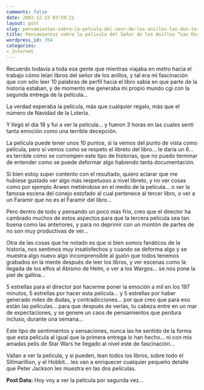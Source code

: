 ```yaml
---
comments: false
date: 2002-12-22 03:59:21
layout: post
slug: pensamientos-sobre-la-pelcula-del-seor-de-los-anillos-las-dos-torres
title: Pensamientos sobre la película del Señor de los Anillos “Las Dos Torres”
wordpress_id: 764
categories:
- Internet
---
```


Recuerdo todavía a toda esa gente que mientras viajaba en metro hacia el trabajo cómo leían libros del señor de los anillos, y tal era mi fascinación que con sólo leer 10 palabras de perfil hacia el libro sabía en que parte de la historia estaban, y de momento me generaba mi propio mundo cgi con la segunda entrega de la película…





La verdad esperaba la película, más que cualquier regalo, más que el número de Navidad de la Lotería.





Y llegó el día 18 y fui a ver la película… y fueron 3 horas en las cuales sentí tanta emoción como una terrible decepción. 





La película puede tener unos 10 puntos, si la vemos del punto de vista como película, pero si vemos como se respeto el libreto del libro… le daría un 6… es terrible cómo se corrompen este tipo de historias, que no puedo terminar de entender como se puede deformar algo habiendo tanta documentación.





Si bien estoy super contento con el resultado, quiero aclarar que me hubiese gustado ver algo más respetuoso a nivel libreto, y no ver cosas como por ejemplo Arwen metiéndose en el medio de la película… o ver la famosa escena del conejo estofado al cual pertenece al tercer libro, o ver a un Faramir que no es el Faramir del libro… 





Pero dentro de todo y pensando un poco más frío, creo que el director ha cambiado muchos de estos aspectos para que la tercera película sea tan buena como las anteriores, y para no deprimir con un montón de partes de no son muy productivas de ver… 





Otra de las cosas que he notado es que si bien somos fanáticos de la historia, nos sentimos muy insatisfechos y cuando se deforma algo y se muestra algo nuevo algo incomprensible al guión que todos tenemos grabados en la mente después de leer los libros, y ver escenas como la llegada de los elfos al Abismo de Helm, o ver a los Wargos… se nos pone la piel de gallina…





5 estrellas para el director por hacerme poner la emoción a mil en los 197 minutos, 5 estrellas por hacer esta película… y 5 estrellas por haber generado miles de dudas, y contradicciones… por que creo que para eso están las películas… para que después de verlas, tu cabeza entre en un mar de expectaciones, y se genere un caos de pensamientos que perdura incluso, durante una semana… 





Este tipo de sentimientos y sensaciones, nunca las he sentido de la forma que esta película al igual que la primera entrega lo han hecho… ni con mis amadas pelis de Star Wars he llegado al nivel este de fascinación… 





Vallan a ver la película, y si pueden, lean todos los libros, sobre todo el Sillmarillion, y el Hobbit… les van a enriquecer cualquier pequeño detalle que Peter Jackson les muestra en las dos películas.





**Post Data:** Hoy voy a ver la película por segunda vez…




 
